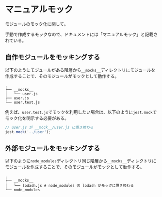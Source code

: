 # マニュアルモック

モジュールのモック化に関して。

手動で作成するモックなので、ドキュメントには「マニュアルモック」と記載されている。

## 自作モジュールをモッキングする

以下のようにモジュールがある階層から`__mocks__`ディレクトリにモジュールを作成することで、そのモジュールがモックとして動作する。

```
.
├── __mocks__
│   └── user.js
├── user.js
└── user.test.js
```

例えば、`user.test.js`でモックを利用したい場合は、以下のように`jest.mock`でモック化を明示する必要がある。

```js
// user.js が __mock__/user.js に置き換わる
jest.mock('../user');
```

## 外部モジュールをモッキングする

以下のように`node_modules`ディレクトリ同じ階層から`__mocks__`ディレクトリにモジュールを作成することで、そのモジュールがモックとして動作する。

```
.
├── __mocks__
│   └── lodash.js # node_modules の lodash がモックに置き換わる
└── node_modules
```
